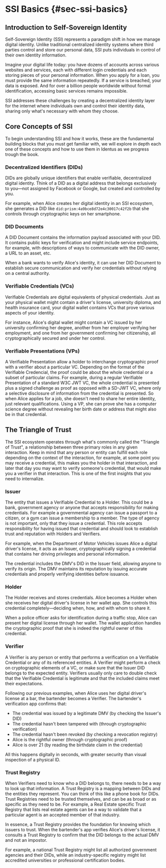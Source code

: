 # SSI Basics {#sec-ssi-basics}

## Introduction to Self-Sovereign Identity

Self-Sovereign Identity (SSI) represents a paradigm shift in how we manage digital identity. Unlike traditional centralized identity systems where third parties control and store our personal data, SSI puts individuals in control of their own identity information.

Imagine your digital life today: you have dozens of accounts across various websites and services, each with different login credentials and each storing pieces of your personal information. When you apply for a loan, you must provide the same information repeatedly. If a service is breached, your data is exposed. And for over a billion people worldwide without formal identification, accessing basic services remains impossible.

SSI addresses these challenges by creating a decentralized identity layer for the internet where individuals own and control their identity data, sharing only what's necessary with whom they choose.

## Core Concepts of SSI

To begin understanding SSI and how it works, these are the fundamental building blocks that you must get familiar with, we will explore in depth each one of these concepts and how to use them in Identus as we progress trough the book.

### Decentralized Identifiers (DIDs)

DIDs are globally unique identifiers that enable verifiable, decentralized digital identity. Think of a DID as a digital address that belongs exclusively to you—not assigned by Facebook or Google, but created and controlled by you.

For example, when Alice creates her digital identity in an SSI ecosystem, she generates a DID like `did:prism:4a9bce8d72e4c30017c42f2b` that she controls through cryptographic keys on her smartphone.

### DID Documents

A DID Document contains the information payload associated with your DID. It contains public keys for verification and might include service endpoints, for example, with descriptions of ways to communicate with the DID owner, a URL to an asset, etc.

When a bank wants to verify Alice's identity, it can use her DID Document to establish secure communication and verify her credentials without relying on a central authority.

### Verifiable Credentials (VCs)

Verifiable Credentials are digital equivalents of physical credentials. Just as your physical wallet might contain a driver's license, university diploma, and health insurance card, your digital wallet contains VCs that prove various aspects of your identity.

For instance, Alice's digital wallet might contain a VC issued by her university confirming her degree, another from her employer verifying her employment, and one from her government confirming her citizenship, all cryptographically secured and under her control.

### Verifiable Presentations (VPs)

A Verifiable Presentation allow a holder to interchange cryptographic proof with a verifier about a particular VC. Depending on the format of the Verifiable Credencial, the proof could be about the whole credential or a subset of particular claims. For example, during a regular Verifiable Presentation of a standard W3C JWT VC, the whole credential is presented plus a signed challenge as proof as opposed with a SD-JWT VC, where only a selective disclosure of information from the credential is presented. So when Alice applies for a job, she doesn't need to share her entire identity, just relevant qualifications. Using a VP, she can prove she has a computer science degree without revealing her birth date or address that might also be in that credential.

## The Triangle of Trust

The SSI ecosystem operates through what's commonly called the "Triangle of Trust", a relationship between three primary roles in any given interaction. Keep in mind that any person or entity can fulfill each role depending on the context of the interaction, for example, at some point you may receive a credential, this makes you the holder in that interaction, and later that day you may want to verify someone's credential, that would make you a verifier in that interaction. This is one of the first insights that you need to internalize.

### Issuer

The entity that issues a Verifiable Credential to a Holder. This could be a bank, government agency or anyone that accepts responsibility for making credentials. For example a governmental agency can issue a passport to a citizen, or a gym can issue a membership to a member. The type of agency is not important, only that they issue a credential. This role accepts responsibility for having issued that credential and should look to establish trust and reputation with Holders and Verifiers. 

For example, when the Department of Motor Vehicles issues Alice a digital driver's license, it acts as an Issuer, cryptographically signing a credential that contains her driving privileges and personal information.

The credential includes the DMV's DID in the Issuer field, allowing anyone to verify its origin. The DMV maintains its reputation by issuing accurate credentials and properly verifying identities before issuance.

### Holder

The Holder receives and stores credentials. Alice becomes a Holder when she receives her digital driver's license in her wallet app. She controls this credential completely—deciding when, how, and with whom to share it.

When a police officer asks for identification during a traffic stop, Alice can present her digital license through her wallet. The wallet application handles the cryptographic proof that she is indeed the rightful owner of this credential.

### Verifier

A Verifier is any person or entity that performs a verification on a Verifiable Credential or any of its referenced entities. A Verifier might perform a check on cryptographic elements of a VC, or make sure that the Issuer DID belongs to the expected entity. Verifiers usually only care to double check that the Verifiable Credential is legitimate and that the included claims meet their expectations.

Following our previous examples, when Alice uses her digital driver's license at a bar, the bartender becomes a Verifier. The bartender's verification app confirms that:

- The credential was issued by a legitimate DMV (by checking the Issuer's DID)
- The credential hasn't been tampered with (through cryptographic verification)
- The credential hasn't been revoked (by checking a revocation registry)
- Alice is the rightful owner (through cryptographic proof)
- Alice is over 21 (by reading the birthdate claim in the credential)

All this happens digitally in seconds, with greater security than visual inspection of a physical ID.

### Trust Registry

When Verifiers need to know who a DID belongs to, there needs to be a way to look up that information. A Trust Registry is a mapping between DIDs and the entities they represent. You can think of this like a phone book for DIDs. Trust Registries need to be trusted themselves, and can be as broad or as specific as they need to be. For example, a Real Estate specific Trust Registry that lists real estate agents can be a way to validate that a particular agent is an accepted member of that industry.

In essence, a Trust Registry provides the foundation for knowing which issuers to trust. When the bartender's app verifies Alice's driver's license, it consults a Trust Registry to confirm that the DID belongs to the actual DMV and not an impostor.

For example, a national Trust Registry might list all authorized government agencies and their DIDs, while an industry-specific registry might list accredited universities or professional certification bodies.
